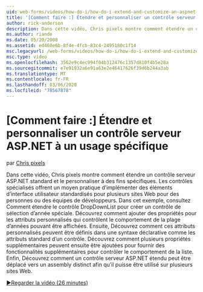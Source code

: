 ```yaml
---
uid: web-forms/videos/how-do-i/how-do-i-extend-and-customize-an-aspnet-server-control-for-a-specific-purpose
title: '[Comment faire :] Étendre et personnaliser un contrôle serveur ASP.NET à un usage spécifique | Microsoft Docs'
author: rick-anderson
description: Dans cette vidéo, Chris pixels montre comment étendre un contrôle serveur ASP.NET standard et le personnaliser à des fins spécifiques. Les contrôles spécialisés fournissent un c...
ms.author: riande
ms.date: 05/20/2008
ms.assetid: ed460e6b-8f4e-4fcb-83c4-2495180c1f14
msc.legacyurl: /web-forms/videos/how-do-i/how-do-i-extend-and-customize-an-aspnet-server-control-for-a-specific-purpose
msc.type: video
ms.openlocfilehash: 3562e9c4ec994f04b312476c1357d810f4b5e28a
ms.sourcegitcommit: e7e91932a6e91a63e2e46417626f39d6b244a3ab
ms.translationtype: MT
ms.contentlocale: fr-FR
ms.lasthandoff: 03/06/2020
ms.locfileid: "78567878"
---
```

# <a name="how-do-i-extend-and-customize-an-aspnet-server-control-for-a-specific-purpose"></a>[Comment faire :] Étendre et personnaliser un contrôle serveur ASP.NET à un usage spécifique

par [Chris pixels](https://twitter.com/chrispels)

Dans cette vidéo, Chris pixels montre comment étendre un contrôle serveur ASP.NET standard et le personnaliser à des fins spécifiques. Les contrôles spécialisés offrent un moyen pratique d’implémenter des éléments d’interface utilisateur standardisés pour plusieurs sites Web pour des personnes ou des équipes de développeurs. Dans cet exemple, consultez Comment étendre le contrôle DropDownList pour créer un contrôle de sélection d’année spéciale. Découvrez comment ajouter des propriétés pour les attributs personnalisés qui contrôlent le comportement de la plage d’années pouvant être affichées. Ensuite, Découvrez comment ces attributs personnalisés peuvent être définis dans une syntaxe déclarative comme les attributs standard d’un contrôle. Découvrez comment plusieurs propriétés supplémentaires peuvent ensuite être ajoutées pour fournir des fonctionnalités supplémentaires pour contrôler le comportement de la liste. Enfin, Découvrez comment un contrôle serveur ASP.NET étendu peut être déplacé vers un assembly distinct afin qu’il puisse être utilisé sur plusieurs sites Web.

[&#9654;Regarder la vidéo (26 minutes)](https://channel9.msdn.com/Blogs/ASP-NET-Site-Videos/how-do-i-extend-and-customize-an-aspnet-server-control-for-a-specific-purpose)
